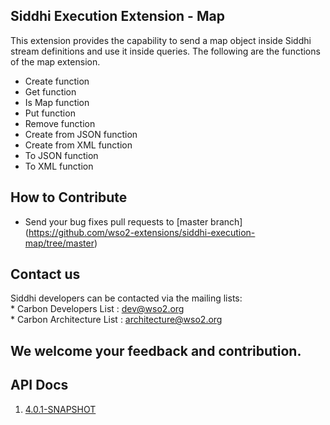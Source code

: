 Siddhi Execution Extension - Map
----------------------

This extension provides the capability to send a map object inside Siddhi stream definitions and use it inside queries. The following are the functions of the map extension.
   * Create function
   * Get function
   * Is Map function
   * Put function
   * Remove function
   * Create from JSON function
   * Create from XML function
   * To JSON function
   * To XML function
    
How to Contribute
------------------
   * Send your bug fixes pull requests to [master branch] (https://github.com/wso2-extensions/siddhi-execution-map/tree/master) 
   
Contact us 
------------------
Siddhi developers can be contacted via the mailing lists:\
    * Carbon Developers List : dev@wso2.org\
    * Carbon Architecture List : architecture@wso2.org
    
We welcome your feedback and contribution.
------------------

## API Docs

1. <a href="./api/4.0.1-SNAPSHOT">4.0.1-SNAPSHOT</a>
